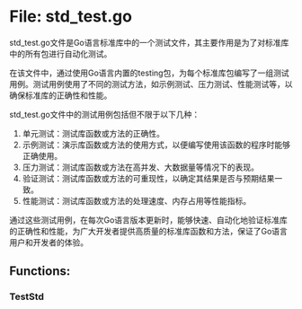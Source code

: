 # File: std_test.go

std_test.go文件是Go语言标准库中的一个测试文件，其主要作用是为了对标准库中的所有包进行自动化测试。

在该文件中，通过使用Go语言内置的testing包，为每个标准库包编写了一组测试用例。测试用例使用了不同的测试方法，如示例测试、压力测试、性能测试等，以确保标准库的正确性和性能。

std_test.go文件中的测试用例包括但不限于以下几种：

1. 单元测试：测试库函数或方法的正确性。
2. 示例测试：演示库函数或方法的使用方式，以便编写使用该函数的程序时能够正确使用。
3. 压力测试：测试库函数或方法在高并发、大数据量等情况下的表现。
4. 验证测试：测试库函数或方法的可重现性，以确定其结果是否与预期结果一致。
5. 性能测试：测试库函数或方法的处理速度、内存占用等性能指标。

通过这些测试用例，在每次Go语言版本更新时，能够快速、自动化地验证标准库的正确性和性能，为广大开发者提供高质量的标准库函数和方法，保证了Go语言用户和开发者的体验。

## Functions:

### TestStd





